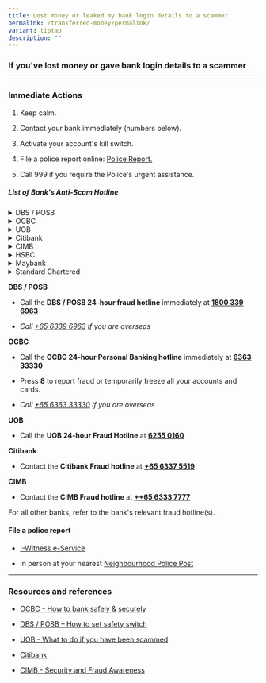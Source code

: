 ```yaml
---
title: Lost money or leaked my bank login details to a scammer
permalink: /transferred-money/permalink/
variant: tiptap
description: ""
---
```

<h3>If you've lost money or gave bank login details to a scammer</h3>
<hr>
<h3>Immediate Actions</h3>
<ol data-tight="true" class="tight">
<li>
<p>Keep calm.</p>
</li>
<li>
<p>Contact your bank immediately (numbers below).</p>
</li>
<li>
<p>Activate your account's kill switch.</p>
</li>
<li>
<p>File a police report online: <a href="https://eservices.police.gov.sg/content/policehubhome/homepage/police-report.html" rel="noopener noreferrer nofollow" target="_blank">Police Report.</a>
</p>
</li>
<li>
<p>Call 999 if you require the Police's urgent assistance.</p>
</li>
</ol>
<h5>List of Bank's Anti-Scam Hotline</h5>
<div data-type="detailGroup" class="isomer-accordion isomer-accordion-white">
<details class="isomer-details">
<summary>DBS / POSB</summary>
<div data-type="detailsContent" class="isomer-details-content">
<p>Dial <strong><a href="tel:18003396963" rel="noopener nofollow" target="_blank">1800 339 6963</a></strong> (from
Singapore) or <strong><a href="tel:+6563396963" rel="noopener nofollow" target="_blank">+65 6339 6963</a></strong> (from
overseas).</p>
</div>
</details>
<details class="isomer-details">
<summary>OCBC</summary>
<div data-type="detailsContent" class="isomer-details-content">
<p>Dial <strong><a href="tel:63633333" rel="noopener nofollow" target="_blank">6363 3333</a></strong>
</p>
</div>
</details>
<details class="isomer-details">
<summary>UOB</summary>
<div data-type="detailsContent" class="isomer-details-content">
<p>Dial <strong><a href="tel:62550160" rel="noopener nofollow" target="_blank">6255 0160</a></strong>
</p>
</div>
</details>
<details class="isomer-details">
<summary>Citibank</summary>
<div data-type="detailsContent" class="isomer-details-content">
<p>Dial <strong><a href="tel:63375519" rel="noopener nofollow" target="_blank">6337 5519</a></strong>
</p>
</div>
</details>
<details class="isomer-details">
<summary>CIMB</summary>
<div data-type="detailsContent" class="isomer-details-content">
<p>Dial <strong><a href="tel:63337777" rel="noopener nofollow" target="_blank">6333 7777</a></strong>
</p>
</div>
</details>
<details class="isomer-details">
<summary>HSBC</summary>
<div data-type="detailsContent" class="isomer-details-content">
<p>Dial <strong><a href="tel:18004722669" rel="noopener nofollow" target="_blank">1800 4722 669</a></strong> (from
Singapore) or <strong><a href="tel:+6564722669" rel="noopener nofollow" target="_blank">+65 64722 669</a></strong> (from
overseas)</p>
</div>
</details>
<details class="isomer-details">
<summary>Maybank</summary>
<div data-type="detailsContent" class="isomer-details-content">
<p>Dial <strong><a href="tel:18006292265" rel="noopener nofollow" target="_blank">1800 629 2265</a></strong> (from
Singapore) or <strong><a href="tel:+6565335229" rel="noopener nofollow" target="_blank">+65 6533 5229</a></strong> (from
overseas)</p>
</div>
</details>
<details class="isomer-details">
<summary>Standard Chartered</summary>
<div data-type="detailsContent" class="isomer-details-content">
<p>Dial <a href="tel:67477000" rel="noopener nofollow" target="_blank">6747 7000</a>
</p>
</div>
</details>
</div>
<p><strong>DBS / POSB</strong>
</p>
<ul data-tight="true" class="tight">
<li>
<p>Call the <strong>DBS / POSB 24-hour fraud hotline</strong> immediately at <strong><a href="tel:1800 339 6963" rel="noopener noreferrer nofollow" target="_blank">1800 339 6963</a></strong>
</p>
</li>
<li>
<p><em>Call <a href="tel:+65 6339 6963" rel="noopener noreferrer nofollow" target="_blank">+65 6339 6963</a> if you are overseas</em>
</p>
</li>
</ul>
<p><strong>OCBC</strong>
</p>
<ul data-tight="true" class="tight">
<li>
<p>Call the <strong>OCBC 24-hour Personal Banking hotline</strong> immediately
at <strong><a href="tel:6363 3333" rel="noopener noreferrer nofollow" target="_blank">6363 33330</a></strong>
</p>
</li>
<li>
<p>Press <strong>8</strong> to report fraud or temporarily freeze all your
accounts and cards.</p>
</li>
<li>
<p><em>Call <a href="tel:+65 6363 3333" rel="noopener noreferrer nofollow" target="_blank">+65 6363 33330</a> if you are overseas</em>
</p>
</li>
</ul>
<p><strong>UOB</strong>
</p>
<ul data-tight="true" class="tight">
<li>
<p>Call the <strong>UOB 24-hour Fraud Hotline</strong> at <strong><a href="tel:6255 0160" rel="noopener noreferrer nofollow" target="_blank">6255 0160</a></strong>
</p>
</li>
</ul>
<p><strong>Citibank</strong>
</p>
<ul data-tight="true" class="tight">
<li>
<p>Contact the <strong>Citibank Fraud hotline</strong> at <strong><a href="tel:+65 6337 5519" rel="noopener noreferrer nofollow" target="_blank">+65 6337 5519</a></strong>
</p>
</li>
</ul>
<p><strong>CIMB</strong>
</p>
<ul data-tight="true" class="tight">
<li>
<p>Contact the <strong>CIMB Fraud hotline</strong> at <strong><a href="tel:+65 6333 7777" rel="noopener noreferrer nofollow" target="_blank">++65 6333 7777</a></strong>
</p>
</li>
</ul>
<p>For all other banks, refer to the bank's relevant fraud hotline(s).</p>
<h4>File a police report</h4>
<ul data-tight="true" class="tight">
<li>
<p><a href="https://eservices.police.gov.sg/content/policehubhome/homepage/police-report.html" rel="noopener noreferrer nofollow" target="_blank">I-Witness e-Service</a>
</p>
</li>
<li>
<p>In person at your nearest <a href="https://www.sgdi.gov.sg/other-organisations/police-posts-manned-npps" rel="noopener noreferrer nofollow" target="_blank">Neighbourhood Police Post</a>
</p>
</li>
</ul>
<hr>
<h3>Resources and references</h3>
<ul data-tight="true" class="tight">
<li>
<p><a href="https://www.ocbc.com/personal-banking/security/secure-banking-ways/impersonation-scams" rel="noopener noreferrer nofollow" target="_blank">OCBC - How to bank safely &amp; securely</a>
</p>
</li>
<li>
<p><a href="https://www.dbs.com.sg/personal/support/bank-ssb-safety-switch.html" rel="noopener noreferrer nofollow" target="_blank">DBS / POSB – How to set safety switch</a>
</p>
</li>
<li>
<p><a href="https://www.uob.com.sg/personal/digital-banking/pib/security/what-to-do-if-you-have-been-scammed/index.page" rel="noopener noreferrer nofollow" target="_blank">UOB - What to do if you have been scammed</a>
</p>
</li>
<li>
<p><a href="https://www.citibank.com.sg/static/contact/" rel="noopener noreferrer nofollow" target="_blank">Citibank</a>
</p>
</li>
<li>
<p><a href="https://www.cimb.com.sg/en/personal/help-support/security-fraud.html" rel="noopener noreferrer nofollow" target="_blank">CIMB - Security and Fraud Awareness</a>
</p>
</li>
</ul>
<p></p>